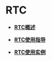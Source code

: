 # RTC<a name="ZH-CN_TOPIC_0000001053298310"></a>

-   **[RTC概述](RTC概述.md)**  

-   **[RTC使用指导](RTC使用指导.md)**  

-   **[RTC使用实例](RTC使用实例.md)**  


